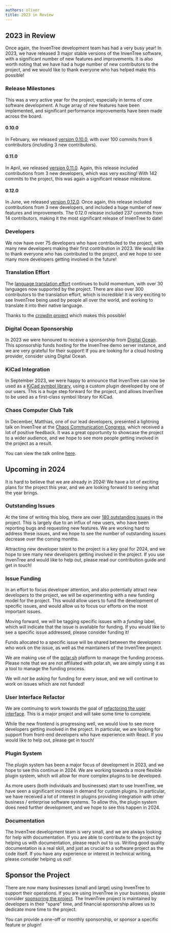 ```yaml
---
authors: oliver
title: 2023 in Review
---
```


## 2023 in Review

Once again, the InvenTree development team has had a very busy year! In 2023, we have released 3 major stable versions of the InvenTree software, with a significant number of new features and improvements. It is also worth noting that we have had a huge number of new contributors to the project, and we would like to thank everyone who has helped make this possible!

### Release Milestones

This was a very active year for the project, especially in terms of core software development. A huge array of new features have been implemented, and significant performance improvements have been made across the board.

#### 0.10.0

In February, we released [version 0.10.0](https://github.com/inventree/InvenTree/releases/tag/0.10.0), with over 100 commits from 6 contributors (including 3 new contributors).

#### 0.11.0

In April, we released [version 0.11.0](https://github.com/inventree/InvenTree/releases/tag/0.11.0). Again, this release included contributions from 3 new developers, which was very exciting! With 142 commits to the project, this was again a significant release milestone.

#### 0.12.0

In June, we released [version 0.12.0](https://github.com/inventree/InvenTree/releases/tag/0.12.0). Once again, this release included contributions from 3 new developers, and included a huge number of new features and improvements. The 0.12.0 release included 237 commits from 14 contributors, making it the most significant release of InvenTree to date!

### Developers

We now have over 75 developers who have contributed to the project, with many new developers making their first contribution in 2023. We would like to thank everyone who has contributed to the project, and we hope to see many more developers getting involved in the future!

### Translation Effort

The [language translation effort](https://crowdin.com/project/inventree) continues to build momentum, with over 30 languages now supported by the project. There are also over 300 contributors to the translation effort, which is incredible! It is very exciting to see InvenTree being used by people all over the world, and working to translate it into their native language.

Thanks to the [crowdin project](https://crowdin.com) which makes this possible!

### Digital Ocean Sponsorship

In 2023 we were honoured to receive a sponsorship from [Digital Ocean](https://www.digitalocean.com/). This sponsorship funds hosting for the InvenTree demo server instance, and we are very grateful for their support! If you are looking for a cloud hosting provider, consider using Digital Ocean.

### KiCad Integration

In September 2023, we were happy to announce that InvenTree can now be used as a [KiCad symbol library](/blog/2023/09/26/kicad), using a custom plugin developed by one of our users. This is a huge step forward for the project, and allows InvenTree to be used as a first-class symbol library for KiCad.

### Chaos Computer Club Talk

In December, Matthias, one of our lead developers, presented a lightning talk on InvenTree at the [Chaos Communication Congress](https://events.ccc.de/congress/2023/infos/index.html), which received a lot of positive feedback. It was a great opportunity to showcase the project to a wider audience, and we hope to see more people getting involved in the project as a result.

You can view the talk online [here](https://media.ccc.de/v/37c3-lightningtalks-58014-inventree-oss-inventory-and-plm).

## Upcoming in 2024

It is hard to believe that we are already in 2024! We have a lot of exciting plans for the project this year, and we are looking forward to seeing what the year brings.

### Outstanding Issues

At the time of writing this blog, there are over [180 outstanding issues](https://github.com/inventree/InvenTree/issues) in the project. This is largely due to an influx of new users, who have been reporting bugs and requesting new features. We are working hard to address these issues, and we hope to see the number of outstanding issues decrease over the coming months. 

Attracting new developer talent to the project is a key goal for 2024, and we hope to see many new developers getting involved in the project. If you use InvenTree and would like to help out, please read our contribution guide and get in touch!

### Issue Funding

In an effort to focus developer attention, and also potentially attract new developers to the project, we will be experimenting with a new funding model for the project. This would allow users to fund the development of specific issues, and would allow us to focus our efforts on the most important issues.

Moving forward, we will be tagging specific issues with a *funding* label, which will indicate that the issue is available for funding. If you would like to see a specific issue addressed, please consider funding it! 

Funds allocated to a specific issue will be shared between the developers who work on the issue, as well as the maintainers of the InvenTree project.

We are making use of the [polar.sh](https://polar.sh) platform to manage the funding process. Please note that we are not affiliated with polar.sh, we are simply using it as a tool to manage the funding process.

We will *not* be asking for funding for every issue, and we will continue to work on issues which are not funded!

### User Interface Refactor

We are continuing to work towards the goal of [refactoring the user interface](/blog/2023/08/28/react). This is a major project and will take some time to complete.

While the new frontend is progressing well, we would love to see more developers getting involved in the project. In particular, we are looking for support from front-end developers who have experience with React. If you would like to help out, please get in touch!

### Plugin System

The plugin system has been a major focus of development in 2023, and we hope to see this continue in 2024. We are working towards a more flexible plugin system, which will allow for more complex plugins to be developed.

As more users (both individuals and businesses) start to use InvenTree, we have seen a significant increase in demand for custom plugins. In particular, we have received a lot of interest in plugins providing integration with other business / enterprise software systems. To allow this, the plugin system does need further development, and we hope to see this happen in 2024.

### Documentation

The InvenTree development team is very small, and we are always looking for help with documentation. If you are able to contribute to the project by helping us with documentation, please reach out to us. Writing good quality documentation is a real skill, and just as crucial to a software project as the code itself. If you have any experience or interest in technical writing, please consider helping us out!

## Sponsor the Project

There are now many businesses (small and large) using InvenTree to support their operations. If you are using InvenTree in your business, please consider [sponsoring the project](https://github.com/sponsors/inventree/). The InvenTree project is maintained by developers in their "spare" time, and financial sponsorship allows us to dedicate more time to the project.

You can provide a one-off or monthly sponsorship, or sponsor a specific feature or plugin!


